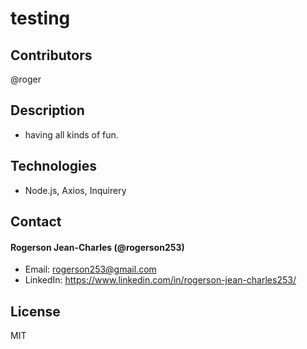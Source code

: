 # testing
  
  ## Contributors
  @roger
  
  ## Description
  * having all kinds of fun.
  
  ## Technologies
  * Node.js, Axios, Inquirery
  
  ## Contact
  
  #### Rogerson Jean-Charles (@rogerson253)
  * Email: [rogerson253@gmail.com](rogerson253@gmail.com)
  * LinkedIn: https://www.linkedin.com/in/rogerson-jean-charles253/
  
  ## License
  MIT